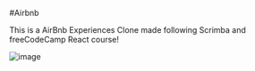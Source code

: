 #Airbnb

This is a AirBnb Experiences Clone made following Scrimba and freeCodeCamp React course! 

![image](https://user-images.githubusercontent.com/44845754/154759823-ca2965bb-3f17-446d-aeb8-9005c36b00d0.png)

